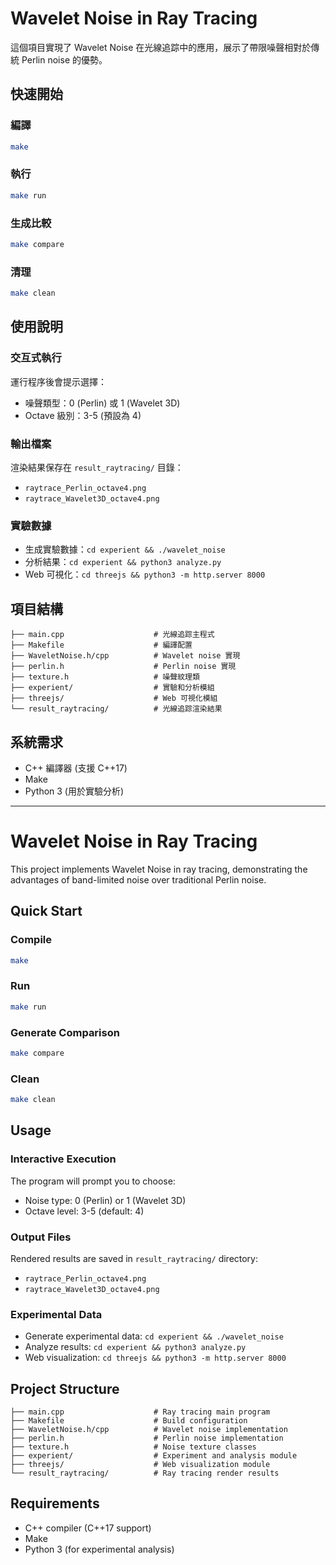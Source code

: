 # Wavelet Noise in Ray Tracing

這個項目實現了 Wavelet Noise 在光線追踪中的應用，展示了帶限噪聲相對於傳統 Perlin noise 的優勢。

## 快速開始

### 編譯
```bash
make
```

### 執行
```bash
make run
```

### 生成比較
```bash
make compare
```

### 清理
```bash
make clean
```

## 使用說明

### 交互式執行
運行程序後會提示選擇：
- 噪聲類型：0 (Perlin) 或 1 (Wavelet 3D)
- Octave 級別：3-5 (預設為 4)

### 輸出檔案
渲染結果保存在 `result_raytracing/` 目錄：
- `raytrace_Perlin_octave4.png`
- `raytrace_Wavelet3D_octave4.png`

### 實驗數據
- 生成實驗數據：`cd experient && ./wavelet_noise`
- 分析結果：`cd experient && python3 analyze.py`
- Web 可視化：`cd threejs && python3 -m http.server 8000`

## 項目結構

```
├── main.cpp                    # 光線追踪主程式
├── Makefile                    # 編譯配置
├── WaveletNoise.h/cpp          # Wavelet noise 實現
├── perlin.h                    # Perlin noise 實現
├── texture.h                   # 噪聲紋理類
├── experient/                  # 實驗和分析模組
├── threejs/                    # Web 可視化模組
└── result_raytracing/          # 光線追踪渲染結果
```

## 系統需求

- C++ 編譯器 (支援 C++17)
- Make
- Python 3 (用於實驗分析)

---

# Wavelet Noise in Ray Tracing

This project implements Wavelet Noise in ray tracing, demonstrating the advantages of band-limited noise over traditional Perlin noise.

## Quick Start

### Compile
```bash
make
```

### Run
```bash
make run
```

### Generate Comparison
```bash
make compare
```

### Clean
```bash
make clean
```

## Usage

### Interactive Execution
The program will prompt you to choose:
- Noise type: 0 (Perlin) or 1 (Wavelet 3D)
- Octave level: 3-5 (default: 4)

### Output Files
Rendered results are saved in `result_raytracing/` directory:
- `raytrace_Perlin_octave4.png`
- `raytrace_Wavelet3D_octave4.png`

### Experimental Data
- Generate experimental data: `cd experient && ./wavelet_noise`
- Analyze results: `cd experient && python3 analyze.py`
- Web visualization: `cd threejs && python3 -m http.server 8000`

## Project Structure

```
├── main.cpp                    # Ray tracing main program
├── Makefile                    # Build configuration
├── WaveletNoise.h/cpp          # Wavelet noise implementation
├── perlin.h                    # Perlin noise implementation
├── texture.h                   # Noise texture classes
├── experient/                  # Experiment and analysis module
├── threejs/                    # Web visualization module
└── result_raytracing/          # Ray tracing render results
```

## Requirements

- C++ compiler (C++17 support)
- Make
- Python 3 (for experimental analysis)

